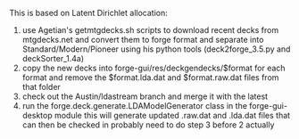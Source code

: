 This is based on Latent Dirichlet allocation:

1) use Agetian's getmtgdecks.sh scripts to download recent decks from mtgdecks.net and convert them to forge format and separate into Standard/Modern/Pioneer using his python tools (deck2forge_3.5.py and deckSorter_1.4a)
2) copy the new decks into forge-gui/res/deckgendecks/$format for each format and remove the $format.lda.dat and $format.raw.dat files from that folder
3) check out the Austin/ldastream branch and merge it with the latest
4) run the forge.deck.generate.LDAModelGenerator class in the forge-gui-desktop module
this will generate updated .raw.dat and .lda.dat files that can then be checked in
probably need to do step 3 before 2 actually